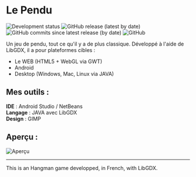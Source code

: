 Le Pendu
========
![Development status](https://img.shields.io/badge/Development%20status-Done-brightgreen)
![GitHub release (latest by date)](https://img.shields.io/github/v/release/Frappagames/le-pendu)
![GitHub commits since latest release (by date)](https://img.shields.io/github/commits-since/Frappagames/le-pendu/latest)
![GitHub](https://img.shields.io/github/license/Frappagames/le-pendu)

Un jeu de pendu, tout ce qu'il y a de plus classique.
Développé à l'aide de LibGDX, il a pour plateformes cibles :
* Le WEB (HTML5 + WebGL via GWT)
* Android
* Desktop (Windows, Mac, Linux via JAVA)

Mes outils :
------------

**IDE** : Android Studio / NetBeans  
**Langage** : JAVA avec LibGDX  
**Design** : GIMP

Aperçu :
---------

![Aperçu](https://raw.githubusercontent.com/neeftarah/le-pendu/master/design_sources/preview.jpg)


---------------------

This is an Hangman game developped, in French, with LibGDX.
